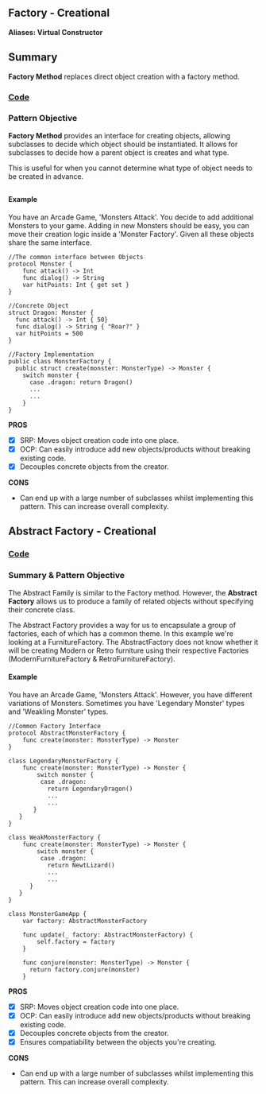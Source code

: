 

## Factory - Creational
**Aliases:
Virtual Constructor**

## Summary
**Factory Method** replaces direct object creation with a factory method.

### [Code](https://github.com/charlesmolyneux/DesignPatterns-Swift/tree/master/Project/DesignPatterns/DesignPatterns/Creational/Factory/FactoryExample)

### Pattern Objective
**Factory Method** provides an interface for creating objects, allowing subclasses to decide which object should be instantiated. It allows for subclasses to decide how a parent object is creates and what type.

This is useful for when you cannot determine what type of object needs to be created in advance.
##

#### Example
You have an Arcade Game, 'Monsters Attack'. You decide to add additional Monsters to your game. Adding in new Monsters should be easy, you can move their creation logic inside a 'Monster Factory'. Given all these objects share the same interface.

```
//The common interface between Objects
protocol Monster {
	func attack() -> Int
	func dialog() -> String
	var hitPoints: Int { get set }
}

//Concrete Object
struct Dragon: Monster {
  func attack() -> Int { 50}
  func dialog() -> String { "Roar?" }
  var hitPoints = 500
}

//Factory Implementation
public class MonsterFactory {
  public struct create(monster: MonsterType) -> Monster {
    switch monster {
      case .dragon: return Dragon()
      ...
      ...
    }
}
```

**PROS**
 - [x] SRP: Moves object creation code into one place.
 - [x] OCP: Can easily introduce add new objects/products without breaking existing code.
 - [x] Decouples concrete objects from the creator.

**CONS**
 -  Can end up with a large number of subclasses whilst implementing this pattern. This can increase overall complexity.


## Abstract Factory - Creational

### [Code](https://github.com/charlesmolyneux/DesignPatterns-Swift/tree/master/Project/DesignPatterns/DesignPatterns/Creational/Factory/AbstractFactory)

### Summary & Pattern Objective
The Abstract Family is similar to the Factory method. However, the **Abstract Factory** allows us to produce a family of related objects without specifying their concrete class.

The Abstract Factory provides a way for us to encapsulate a group of factories, each of which has a common theme.
In this example we're looking at a FurnitureFactory. The AbstractFactory does not know whether it will be creating Modern or Retro furniture using their respective Factories (ModernFurnitureFactory & RetroFurnitureFactory).

#### Example
You have an Arcade Game, 'Monsters Attack'. However, you have different variations of Monsters.
Sometimes you have 'Legendary Monster' types and 'Weakling Monster' types.

```
//Common Factory Interface
protocol AbstractMonsterFactory {
	func create(monster: MonsterType) -> Monster
}

class LegendaryMonsterFactory {
	func create(monster: MonsterType) -> Monster {
		switch monster {
		 case .dragon:
		   return LegendaryDragon()
		   ...
		   ...
       }
   }
}

class WeakMonsterFactory {
	func create(monster: MonsterType) -> Monster {
		switch monster {
		 case .dragon:
		   return NewtLizard()
		   ...
		   ...
	  }
   }
}

class MonsterGameApp {
	var factory: AbstractMonsterFactory

	func update(_ factory: AbstractMonsterFactory) {
		self.factory = factory
	}

	func conjure(monster: MonsterType) -> Monster {
	  return factory.conjure(monster)
	}

```

**PROS**
 - [x] SRP: Moves object creation code into one place.
 - [x] OCP: Can easily introduce add new objects/products without breaking existing code.
 - [x] Decouples concrete objects from the creator.
 - [x] Ensures compatiability between the objects you're creating.

**CONS**
 -  Can end up with a large number of subclasses whilst implementing this pattern. This can increase overall complexity.

